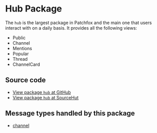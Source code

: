 # Hub Package

The `hub` is the largest package in Patchfox and the main one that users interact with on a daily basis. It provides all the following views:

* Public
* Channel
* Mentions
* Popular
* Thread
* ChannelCard

## Source code
* [View package `hub` at GitHub](https://github.com/soapdog/patchfox/blob/master/ui/packages/hub) 
* [View package `hub` at SourceHut](https://git.sr.ht/~soapdog/patchfox/tree/master/item/ui/packages/hub)


## Message types handled by this package

* [channel](/message_types/channel)

